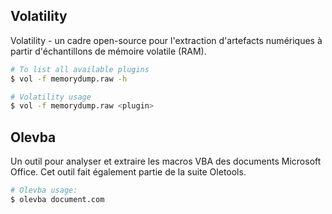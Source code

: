 ## Volatility
Volatility - un cadre open-source pour l'extraction d'artefacts numériques à partir d'échantillons de mémoire volatile (RAM).
````bash
# To list all available plugins
$ vol -f memorydump.raw -h

# Volatility usage
$ vol -f memorydump.raw <plugin>
````
## Olevba
Un outil pour analyser et extraire les macros VBA des documents Microsoft Office. Cet outil fait également partie de la suite Oletools.
````bash 
# Olevba usage:
$ olevba document.com
````

